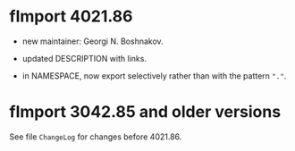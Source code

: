 # fImport 4021.86

- new maintainer: Georgi N. Boshnakov.

- updated DESCRIPTION with links.

- in NAMESPACE, now export selectively rather than with the pattern `"."`.


# fImport 3042.85 and older versions

  See file `ChangeLog` for changes before 4021.86.

